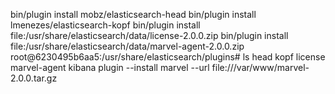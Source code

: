 bin/plugin install mobz/elasticsearch-head
bin/plugin install lmenezes/elasticsearch-kopf
bin/plugin install file:/usr/share/elasticsearch/data/license-2.0.0.zip 
bin/plugin install file:/usr/share/elasticsearch/data/marvel-agent-2.0.0.zip 
root@6230495b6aa5:/usr/share/elasticsearch/plugins# ls
head  kopf  license  marvel-agent
kibana plugin --install marvel --url file:///var/www/marvel-2.0.0.tar.gz 
